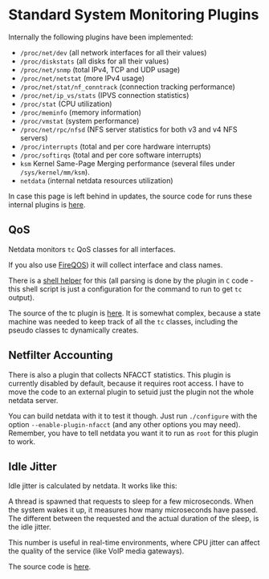 # Standard System Monitoring Plugins

Internally the following plugins have been implemented:

 - `/proc/net/dev` (all network interfaces for all their values)
 - `/proc/diskstats` (all disks for all their values)
 - `/proc/net/snmp` (total IPv4, TCP and UDP usage)
 - `/proc/net/netstat` (more IPv4 usage)
 - `/proc/net/stat/nf_conntrack` (connection tracking performance)
 - `/proc/net/ip_vs/stats` (IPVS connection statistics)
 - `/proc/stat` (CPU utilization)
 - `/proc/meminfo` (memory information)
 - `/proc/vmstat` (system performance)
 - `/proc/net/rpc/nfsd` (NFS server statistics for both v3 and v4 NFS servers)
 - `/proc/interrupts` (total and per core hardware interrupts)
 - `/proc/softirqs` (total and per core software interrupts)
 - `ksm` Kernel Same-Page Merging performance (several files under `/sys/kernel/mm/ksm`).
 - `netdata` (internal netdata resources utilization)

In case this page is left behind in updates, the source code for runs these internal plugins is [here](https://github.com/firehol/netdata/blob/master/src/plugin_proc.c).


## QoS

Netdata monitors `tc` QoS classes for all interfaces.

If you also use [FireQOS](http://firehol.org/tutorial/fireqos-new-user/)) it will collect interface and class names.

There is a [shell helper](https://github.com/firehol/netdata/blob/master/plugins.d/tc-qos-helper.sh) for this (all parsing is done by the plugin in `C` code - this shell script is just a configuration for the command to run to get `tc` output).

The source of the tc plugin is [here](https://github.com/firehol/netdata/blob/master/src/plugin_tc.c). It is somewhat complex, because a state machine was needed to keep track of all the `tc` classes, including the pseudo classes tc dynamically creates.


## Netfilter Accounting

There is also a plugin that collects NFACCT statistics. This plugin is currently disabled by default, because it requires root access. I have to move the code to an external plugin to setuid just the plugin not the whole netdata server.

You can build netdata with it to test it though. Just run `./configure` with the option `--enable-plugin-nfacct` (and any other options you may need). Remember, you have to tell netdata you want it to run as `root` for this plugin to work.

## Idle Jitter

Idle jitter is calculated by netdata. It works like this:

A thread is spawned that requests to sleep for a few microseconds. When the system wakes it up, it measures how many microseconds have passed. The different between the requested and the actual duration of the sleep, is the idle jitter.

This number is useful in real-time environments, where CPU jitter can affect the quality of the service (like VoIP media gateways).

The source code is [here](https://github.com/firehol/netdata/blob/master/src/plugin_idlejitter.c).
